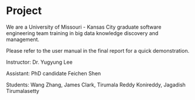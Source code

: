 Project
=======
We are a University of Missouri - Kansas City graduate software engineering team training in big data knowledge discovery and management. 

Please refer to the user manual in the final report for a quick demonstration.

Instructor: Dr. Yugyung Lee

Assistant: PhD candidate Feichen Shen 

Students: 
Wang Zhang, 
James Clark, 
Tirumala Reddy Konireddy, 
Jagadish Tirumalasetty
